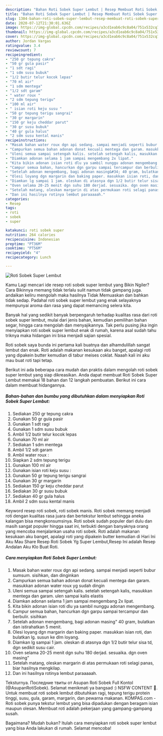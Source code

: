```yaml
---
description: "Bahan Roti Sobek Super Lembut | Resep Membuat Roti Sobek Super Lembut Yang Enak Banget"
title: "Bahan Roti Sobek Super Lembut | Resep Membuat Roti Sobek Super Lembut Yang Enak Banget"
slug: 1304-bahan-roti-sobek-super-lembut-resep-membuat-roti-sobek-super-lembut-yang-enak-banget
date: 2020-07-12T21:30:01.636Z
image: https://img-global.cpcdn.com/recipes/a3cd1eab6c9c8a04/751x532cq70/roti-sobek-super-lembut-foto-resep-utama.jpg
thumbnail: https://img-global.cpcdn.com/recipes/a3cd1eab6c9c8a04/751x532cq70/roti-sobek-super-lembut-foto-resep-utama.jpg
cover: https://img-global.cpcdn.com/recipes/a3cd1eab6c9c8a04/751x532cq70/roti-sobek-super-lembut-foto-resep-utama.jpg
author: Jordan Vargas
ratingvalue: 3.4
reviewcount: 7
recipeingredient:
- "250 gr tepung cakra"
- "50 gr gula pasir"
- "1 sdt ragi"
- "1 sdm susu bubuk"
- "1/2 butir telur kocok lepas"
- "70 ml air"
- "1 sdm mentega"
- "1/2 sdt garam"
- " water roux "
- "2 sdm tepung terigu"
- "100 ml air"
- " isian roti keju susu "
- "50 gr tepung terigu sangrai"
- "30 gr margarin"
- "150 gr keju cheddar parut"
- "30 gr susu bubuk"
- "40 gr gula halus"
- "2 sdm susu kental manis"
recipeinstructions:
- "Masak bahan water roux dgn api sedang. sampai menjadi seperti bubur sumsum. sisihkan, dan dinginkan"
- "Campurkan semua bahan adonan donat kecuali mentega dan garam. masukkan adonan water roux yg sudah dingin"
- "Uleni semua sampai setengah kalis. setelah setengah kalis, masukkan mentega dan garam. ulen sampai kalis elastis"
- "Diamkan adonan selama 1 jam sampai mengembang 2x lipat."
- "Kita bikin adonan isian roti dlu ya sambil nunggu adonan mengembang."
- "Campur semua bahan, hancurkan dgn garpu sampai tercampur dan berbulir. sisihkan"
- "Setelah adonan mengembang, bagi adonan masing&#34; 40 gram, bulatkan dan istirahatkan 5 menit."
- "Olesi loyang dgn margarin dan baking paper. masukkan isian roti, dan bulatkan lg. susun ke dlm loyang."
- "Diamkan lg sampai 1 jam. oleskan di atasnya dgn 1/2 butir telur sisa td, dgn sedikit susu cair."
- "Oven selama 20-25 menit dgn suhu 180 derjad. sesuaika. dgn oven masing&#34;"
- "Setelah matang, oleskan margarin di atas permukaan roti selagi panas, biar hasilnya mengkilap."
- "Dan ini hasilnya rotinya lembut paraaaaah."
categories:
- Resep
tags:
- roti
- sobek
- super

katakunci: roti sobek super 
nutrition: 264 calories
recipecuisine: Indonesian
preptime: "PT36M"
cooktime: "PT56M"
recipeyield: "4"
recipecategory: Lunch

---
```



![Roti Sobek Super Lembut](https://img-global.cpcdn.com/recipes/a3cd1eab6c9c8a04/751x532cq70/roti-sobek-super-lembut-foto-resep-utama.jpg)

Kamu Lagi mencari ide resep roti sobek super lembut yang Bikin Ngiler? Cara Bikinnya memang tidak terlalu sulit namun tidak gampang juga. andaikan keliru mengolah maka hasilnya Tidak Memuaskan dan bahkan tidak sedap. Padahal roti sobek super lembut yang enak selayaknya mempunyai aroma dan rasa yang dapat memancing selera kita.

Banyak hal yang sedikit banyak berpengaruh terhadap kualitas rasa dari roti sobek super lembut, mulai dari jenis bahan, kemudian pemilihan bahan segar, hingga cara mengolah dan menyajikannya. Tak perlu pusing jika ingin menyiapkan roti sobek super lembut enak di rumah, karena asal sudah tahu triknya maka hidangan ini bisa menjadi sajian spesial.

Roti sobek saya bunda ini pertama kali buatnya dan alhamdulillah sangat lembut dan enak. Roti adalah makanan kesukaan aku banget, apalagi roti yang dipakein butter kemudian di tabur meises coklat. Naaah kali ini aku mau buat roti tapi tetap.


Berikut ini ada beberapa cara mudah dan praktis dalam mengolah roti sobek super lembut yang siap dikreasikan. Anda dapat membuat Roti Sobek Super Lembut memakai 18 bahan dan 12 langkah pembuatan. Berikut ini cara dalam membuat hidangannya.

<!--inarticleads1-->

##### Bahan-bahan dan bumbu yang dibutuhkan dalam menyiapkan Roti Sobek Super Lembut:

1. Sediakan 250 gr tepung cakra
1. Gunakan 50 gr gula pasir
1. Gunakan 1 sdt ragi
1. Gunakan 1 sdm susu bubuk
1. Ambil 1/2 butir telur kocok lepas
1. Gunakan 70 ml air
1. Sediakan 1 sdm mentega
1. Ambil 1/2 sdt garam
1. Ambil  water roux :
1. Siapkan 2 sdm tepung terigu
1. Gunakan 100 ml air
1. Gunakan  isian roti keju susu :
1. Gunakan 50 gr tepung terigu sangrai
1. Gunakan 30 gr margarin
1. Sediakan 150 gr keju cheddar parut
1. Sediakan 30 gr susu bubuk
1. Sediakan 40 gr gula halus
1. Ambil 2 sdm susu kental manis


Keyword resep roti sobek, roti sobek manis. Roti sobek memang menjadi roti dengan kualitas rasa juara dan bertekstur lembut sehingga aneka kalangan bisa mengkonsumsinya. Roti sobek sudah populer dari dulu dan masih sangat populer hingga saat ini, terbukti dengan banyaknya orang yang mencoba menjalankan usaha roti sobek. Roti adalah makanan kesukaan aku banget, apalagi roti yang dipakein butter kemudian di Hari Ini Aku Mau Share Resep Roti Sobek Yg Super Lembut,Resep Ini adalah Resep Andalan Aku Klo Buat Roti. 

<!--inarticleads2-->

##### Cara menyiapkan Roti Sobek Super Lembut:

1. Masak bahan water roux dgn api sedang. sampai menjadi seperti bubur sumsum. sisihkan, dan dinginkan
1. Campurkan semua bahan adonan donat kecuali mentega dan garam. masukkan adonan water roux yg sudah dingin
1. Uleni semua sampai setengah kalis. setelah setengah kalis, masukkan mentega dan garam. ulen sampai kalis elastis
1. Diamkan adonan selama 1 jam sampai mengembang 2x lipat.
1. Kita bikin adonan isian roti dlu ya sambil nunggu adonan mengembang.
1. Campur semua bahan, hancurkan dgn garpu sampai tercampur dan berbulir. sisihkan
1. Setelah adonan mengembang, bagi adonan masing&#34; 40 gram, bulatkan dan istirahatkan 5 menit.
1. Olesi loyang dgn margarin dan baking paper. masukkan isian roti, dan bulatkan lg. susun ke dlm loyang.
1. Diamkan lg sampai 1 jam. oleskan di atasnya dgn 1/2 butir telur sisa td, dgn sedikit susu cair.
1. Oven selama 20-25 menit dgn suhu 180 derjad. sesuaika. dgn oven masing&#34;
1. Setelah matang, oleskan margarin di atas permukaan roti selagi panas, biar hasilnya mengkilap.
1. Dan ini hasilnya rotinya lembut paraaaaah.


Teksturnya. Последние твиты от Asupan Roti Sobek Full Kontol (@AsupanRotiSobek). Selamat menikmati ya bangsad :) NSFW CONTENT 🔞. Untuk membuat roti sobek lembut dibutuhkan ragi, tepung terigu protein tinggi, susu, gula, garam, margarin, dan pewarna makanan. KOMPAS.com - Roti sobek punya tekstur lembut yang bisa dipadukan dengan beragam isian maupun olesan. Membuat roti adalah pekerjaan yang gampang-gampang susah. 

Bagaimana? Mudah bukan? Itulah cara menyiapkan roti sobek super lembut yang bisa Anda lakukan di rumah. Selamat mencoba!
